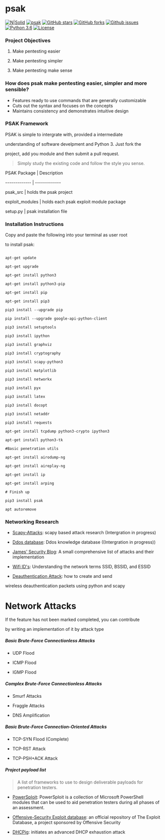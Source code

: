 # psak 

[![N|Solid](https://www.python.org/static/community_logos/python-powered-w-100x40.png)](https://nodesource.com/products/nsolid)
[![psak](https://img.shields.io/badge/PSAK-Open--Source-000000.svg)](https://github.com/Syslog777/psak/) 
[![GitHub stars](https://img.shields.io/github/stars/Syslog777/psak.svg)](https://github.com/Syslog777/psak/stargazers)
[![GitHub forks](https://img.shields.io/github/forks/Syslog777/psak.svg)](https://github.com/Syslog777/psak/network) 
[![Github issues](https://img.shields.io/github/issues/Syslog777/psak.svg)](https://github.com/Syslog777/psak/issues)
[![Python 3.6](https://img.shields.io/badge/Python-3.6-00BFFF.svg)](https://www.python.org/downloads/release/python-363/) 
[![License](https://img.shields.io/github/license/Syslog777/psak.svg)](https://github.com/Syslog777/psak/blob/Release-0.5/LICENSE)

### Project Objectives

1. Make pentesting easier

2. Make pentesting simpler

3. Make pentesting make sense

### How does psak make pentesting easier, simpler and more sensible?
- Features ready to use commands that are generally customizable
- Cuts out the syntax and focuses on the concepts
- Maintains consistency and demonstrates intuitive design
### PSAK Framework

PSAK is simple to intergrate with, provided a intermediate

understanding of software develpment and Python 3. Just fork the

project, add you module and then submit a pull request.

> Simply study the existing code and follow the style you sense.

PSAK Package | Description

------------- | -------------

psak_src | holds the psak project

exploit_modules | holds each psak exploit module package

setup.py | psak installation file 

### Installation Instructions

Copy and paste the following into your terminal as user root

to install psak:

```

apt-get update

apt-get upgrade

apt-get install python3

apt-get install python3-pip

apt-get install pip

apt-get install pip3

pip3 install --upgrade pip

pip install --upgrade google-api-python-client

pip3 install setuptools

pip3 install ipython

pip3 install graphviz

pip3 install cryptography

pip3 install scapy-python3

pip3 install matplotlib

pip3 install networkx

pip3 install pyx

pip3 install latex

pip3 install docopt

pip3 install netaddr

pip3 install requests

apt-get install tcpdump python3-crypto ipython3

apt-get install python3-tk

#Basic penetration utils

apt-get install airodump-ng

apt-get install aireplay-ng

apt-get install ip

apt-get install arping

# Finish up

pip3 install psak

apt autoremove

```

### Networking Research

- [Scapy-Attacks][Scapy-Attacks]: scapy based attack research (Intergration in progress)

- [Ddos database][ddosd]: Ddos knowledge database ((Intergration in progress))

- [James' Security Blog][jsb]: A small comprehensive list of attacks and their implementation

- [Wifi ID's][juniper]: Understanding the network terms SSID, BSSID, and ESSID 

- [Deauthentication Attack][deauth]: how to create and send 

wireless deauthentication packets using python and scapy

# Network Attacks

If the feature has not been marked completed, you can contribute

by writing an implementation of it by attack type

##### Basic Brute-Force Connectionless Attacks

- UDP Flood

- ICMP Flood

- IGMP Flood

##### Complex Brute-Force Connectionless Attacks

- Smurf Attacks

- Fraggle Attacks

- DNS Amplification

##### Basic Brute-Force Connection-Oriented Attacks

- TCP-SYN Flood (Complete)

- TCP-RST Attack

- TCP-PSH+ACK Attack

##### Project payload list

> A list of frameworks to use to design deliverable payloads for penetration testers. 

- [PowerSploit][powersploit]: PowerSploit is a collection of Microsoft PowerShell modules that can be used to aid penetration testers during all phases of an assessment.

- [Offensive-Security Exploit database][exploit-database]: an official repository of The Exploit Database, a project sponsored by Offensive Security

- [DHCPig][dhcpig]: initiates an advanced DHCP exhaustion attack

[ddosd]: <https://security.radware.com/ddos-knowledge-center/ddospedia/>

[dhcpTake]: <https://github.com/david415/dhcptakeover>

[powersploit]: <https://github.com/PowerShellMafia/PowerSploit>

[waf]: <https://github.com/EnableSecurity/wafw00f>

[tplMap]: <https://github.com/epinna/tplmap>

[mitmAP]: <https://github.com/xdavidhu/mitmAP>

[sshMitm]: <https://github.com/jtesta/ssh-mitm>

[tlsprober]: <https://github.com/WestpointLtd/tls_prober>

[finmap]: <https://github.com/kurobeats/fimap>

[NoSql]: <https://github.com/codingo/NoSQLMap>

[webscrnshot]: <https://github.com/maaaaz/webscreenshot>

[exploit-database]: <https://github.com/offensive-security/exploit-database>

[dhcpig]: <https://github.com/kamorin/DHCPig>

[slowloris]: <https://github.com/gkbrk/slowloris>

[DHCP-starvation]: <http://cabeggar.github.io/2016/02/21/DHCP-starvation-with-ScaPy/>

[Scapy-Attacks]: <http://www.secdev.org/conf/scapy_csw05.pdf>

[jsb]: <http://jamesdotcom.com/?p=264>

[juniper]: <https://www.juniper.net/documentation/en_US/junos-space-apps/network-director2.0/topics/concept/wireless-ssid-bssid-essid.html>

[deauth]: <http://www.bitforestinfo.com/2017/06/how-to-create-and-send-wireless-deauthentication-packets-using-python-and-scapy.html>

